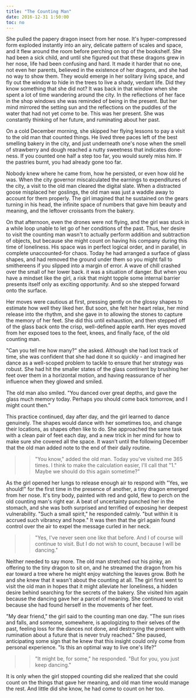 ```yaml
---
title: "The Counting Man"
date: 2016-12-31 1:50:00
toc: no
---
```


She pulled the papery dragon insect from her nose. It's hyper-compressed form exploded instantly into an airy, delicate pattern of scales and space, and it flew around the room before perching on top of the bookshelf. She had been a sick child, and until she figured out that these dragons grew in her nose, life had been confusing and hard. It made it harder that no one, not even her parents, believed in the existence of her dragons, and she had no way to show them. They would emerge in her solitary living space, and fly out the window to hide in the trees to live a shady, verdant life. Did they know something that she did not? It was back in that window when she spent a lot of time wandering around the city. In the reflections of her face in the shop windows she was reminded of being in the present. But her mind mirrored the setting sun and the reflections on the puddles of the water that had not yet come to be. This was her present. She was constantly thinking of her future, and ruminating about her past.

On a cold December morning, she skipped her flying lessons to pay a visit to the old man that counted things. He lived three paces left of the best smelling bakery in the city, and just underneath one's nose when the smell of strawberry and dough reached a nutty sweetness that indicates done-ness. If you counted one half a step too far, you would surely miss him. If the pastries burnt, you had already gone too far.

Nobody knew where he came from, how he persisted, or even how old he was. When the city governor miscalculated the earnings to expenditures of the city, a visit to the old man cleared the digital slate. When a distracted goose misplaced her goslings, the old man was just a waddle away to account for them properly. The girl imagined that he sustained on the gears turning in his head, the infinite space of numbers that gave him beauty and meaning, and the leftover croissants from the bakery.

On that afternoon, even the drones were not flying, and the girl was stuck in a while loop unable to let go of her conditions of the past. Thus, her desire to visit the counting man wasn't to actually perform addition and subtraction of objects, but because she might count on having his company during this time of loneliness. His space was in perfect logical order, and in parallel, in complete unaccounted-for chaos. Today he had arranged a surface of glass shapes, and had removed the ground under them so you might fall to smithereens if you slipped into a margin of error. A wave of chill crashed over the small of her lower back. it was a situation of danger. But when you have a mindset like the girl, a risk that might topple some internal barrier presents itself only as exciting opportunity. And so she stepped forward onto the surface.

Her moves were cautious at first, pressing gently on the glossy shapes to estimate how well they liked her. But soon, she felt her heart relax, her mind release into the rhythm, and she gave in to allowing the stones to capture the memory of her feet. She did this until exhaustion, and then stepped off of the glass back onto the crisp, well-defined apple earth. Her eyes moved from her exposed toes to the feet, knees, and finally face, of the old counting man.

"Can you tell me how many?" she asked. Although she had lost track of time, she was confident that she had done it so quickly - and imagined her dance as a well-scoped problem to tackle to ensure that her strategy was robust. She had hit the smaller states of the glass continent by brushing her feet over them in a horizontal motion, and having reassurance of her influence when they glowed and smiled. 

The old man also smiled. "You danced over great depths, and gave the glass much memory today. Perhaps you should come back tomorrow, and I might count then."

This practice continued, day after day, and the girl learned to dance genuinely. The shapes would dance with her sometimes too, and change their locations, as shapes often like to do. She approached the same task with a clean pair of feet each day, and a new trick in her mind for how to make sure she covered all the space. It wasn't until the following December that the old man added note to the end of their daily routine.

>> "You know," added the old man. Today you've visited me 365 times. I think to make the calculation easier, I'll call that "1." Maybe we should do this again sometime?"

As the girl opened her lungs to release enough air to respond with "Yes, we should!" for the first time in the presence of another, a tiny dragon emerged from her nose. It's tiny body, painted with red and gold, flew to perch on the old counting man's right ear. A beat of uncertainty punched her in the stomach, and she was both surprised and terrified of exposing her deepest vulnerability. "Such a small spirit," he responded calmly. "but within it is accrued such vibrancy and hope." It was then that the girl again found control over the air to expel the message curled in her neck. 

>> "Yes, I've never seen one like that before. And I of course will continue to visit. But I do not wish to count, because I will be dancing."

Neither needed to say more. The old man stretched out his pinky, an offering to the tiny dragon to sit on, and he streamed the dragon from his ear toward a tree where he might enjoy watching the leaves grow. Both he and she knew that it wasn't about the counting at all. The girl first went to visit the old man in hopes that it might alleviate her loneliness, a hidden desire behind searching for the secrets of the bakery. She visited him again because the dancing gave her a parcel of meaning. She continued to visit because she had found herself in the movements of her feet. 

"My dear friend," the girl said to the counting man one day. "The sun rises and falls, and someone, somewhere, is apologizing to their selves of the past, feeling loss for the dances not done, and destroying the present with rumination about a future that is never truly reached." She paused, anticipating some sign that he knew that this insight could only come from personal experience. "Is this an optimal way to live one's life?"

>> "It might be, for some," he responded. "But for you, you just keep dancing." 

It is only when the girl stopped counting did she realized that she could count on the things that gave her meaning, and old man time would manage the rest. And little did she know, he had come to count on her too.
